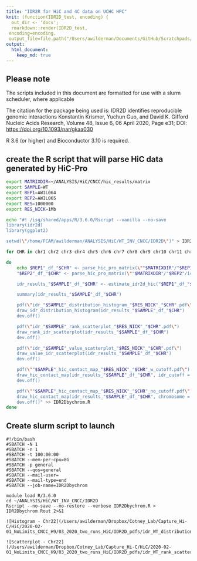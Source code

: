 ```yaml
---
title: "IDR2R for HiC and 4C data on UCHC HPC"
knit: (function(IDR2D_test, encoding) {
  out_dir <- 'docs';
  rmarkdown::render(IDR2D_test,
 encoding=encoding,
 output_file=file.path("/Users/awilderman/Documents/GitHub/Scratchpads/HiC-/", out_dir, 'index.html'))})
output: 
  html_document:
    keep_md: true
---
```


## Please note

The scripts included in this document are formatted for use with a slurm scheduler, where applicable

The citation for the package being used is:
IDR2D identifies reproducible genomic interactions
Konstantin Krismer, Yuchun Guo, and David K. Gifford
Nucleic Acids Research, Volume 48, Issue 6, 06 April 2020, Page e31; DOI: https://doi.org/10.1093/nar/gkaa030

R 3.6 (or higher) and Bioconductor 3.10 is required.

## create the R script that will parse HiC data generated by HiC-Pro


```bash
export MATRIXDIR=~/ANALYSIS/HiC/CNCC/hic_results/matrix
export SAMPLE=WT
export REP1=AWIL064
export REP2=AWIL065
export RES=1000000
export RES_NICK=1Mb

echo "#! /isg/shared/apps/R/3.6.0/Rscript --vanilla --no-save
library(idr2d)
library(ggplot2)

setwd(\"/home/FCAM/awilderman/ANALYSIS/HiC/WT_INV_CNCC/IDR2D\")" > IDR2Dbychrom.R

for CHR in chr1 chr2 chr3 chr4 chr5 chr6 chr7 chr8 chr9 chr10 chr11 chr12 chr13 chr14 chr15 chr16 chr17 chr18 chr19 chr20 chr21 chr22 chrX

do 
	echo $REP1"_df_"$CHR" <- parse_hic_pro_matrix(\""$MATRIXDIR"/"$REP1"/iced/"$RES"/"$REP1"_"$RES"_iced.matrix\", \""$MATRIXDIR"/"$REP1"/raw/"$RES"/"$REP1"_"$RES"_abs.bed\", chromosome = \""$CHR"\") 
	"$REP2"_df_"$CHR" <- parse_hic_pro_matrix(\""$MATRIXDIR"/"$REP2"/iced/"$RES"/"$REP2"_"$RES"_iced.matrix\", \""$MATRIXDIR"/"$REP2"/raw/"$RES"/"$REP2"_"$RES"_abs.bed\", chromosome = \""$CHR"\")

	idr_results_"$SAMPLE"_df_"$CHR" <- estimate_idr2d_hic("$REP1"_df_"$CHR", "$REP2"_df_"$CHR", max_factor = 1.5, jitter_factor = 1e-04, mu = 0.1, sigma = 1, rho = 0.2, p = 0.5, eps = 0.001, max_iteration = 30, local_idr = TRUE)

	summary(idr_results_"$SAMPLE"_df_"$CHR")

	pdf(\"idr_"$SAMPLE"_distribution_histogram_"$RES_NICK"_"$CHR".pdf\")
	draw_idr_distribution_histogram(idr_results_"$SAMPLE"_df_"$CHR")
	dev.off()

	pdf(\"idr_"$SAMPLE"_rank_scatterplot_"$RES_NICK"_"$CHR".pdf\")
	draw_rank_idr_scatterplot(idr_results_"$SAMPLE"_df_"$CHR")
	dev.off()

	pdf(\"idr_"$SAMPLE"_value_scatterplot_"$RES_NICK"_"$CHR".pdf\")
	draw_value_idr_scatterplot(idr_results_"$SAMPLE"_df_"$CHR")
	dev.off()

	pdf(\""$SAMPLE"_hic_contact_map_"$RES_NICK"_"$CHR"_w_cutoff.pdf\")
	draw_hic_contact_map(idr_results_"$SAMPLE"_df_"$CHR", idr_cutoff = 0.05, chromosome = \""$CHR"\")
	dev.off()

	pdf(\""$SAMPLE"_hic_contact_map_"$RES_NICK"_"$CHR"_no_cutoff.pdf\")
	draw_hic_contact_map(idr_results_"$SAMPLE"_df_"$CHR", chromosome = \""$CHR"\")
	dev.off()" >> IDR2Dbychrom.R
done

```
## Create slurm script to launch

````
#!/bin/bash  
#SBATCH -N 1 
#SBATCH -n 1 
#SBATCH -t 100:00:00 
#SBATCH --mem-per-cpu=8G 
#SBATCH -p general 
#SBATCH	--qos=general 
#SBATCH --mail-user= 
#SBATCH --mail-type=end 
#SBATCH --job-name=IDR2Dbychrom 

module load R/3.6.0 
cd ~/ANALYSIS/HiC/WT_INV_CNCC/IDR2D 
Rscript --no-save --no-restore --verbose IDR2Dbychrom.R > IDR2Dbychrom.Rout 2>&1

![Histogram - Chr22](/Users/awilderman/Dropbox/Cotney_Lab/Capture_Hi-C/HiC/2020-02-01_NoLimits_CNCC_H9/03_2020_two_runs_HiC/IDR2D_pdfs/idr_WT_distribution_histogram_1Mb_chr22.pdf)

![Scatterplot - Chr22](/Users/awilderman/Dropbox/Cotney_Lab/Capture_Hi-C/HiC/2020-02-01_NoLimits_CNCC_H9/03_2020_two_runs_HiC/IDR2D_pdfs/idr_WT_rank_scatterplot_1Mb_chr22.pdf)
